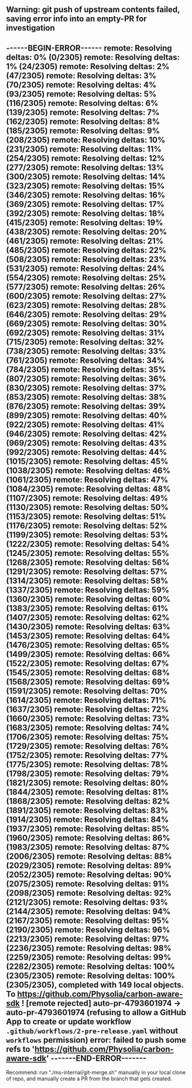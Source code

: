Warning: git push of upstream contents failed, saving error info into an empty-PR for investigation
-----------------------
------BEGIN-ERROR------
remote: Resolving deltas: 0% (0/2305) remote: Resolving deltas: 1% (24/2305) remote: Resolving deltas: 2% (47/2305) remote: Resolving deltas: 3% (70/2305) remote: Resolving deltas: 4% (93/2305) remote: Resolving deltas: 5% (116/2305) remote: Resolving deltas: 6% (139/2305) remote: Resolving deltas: 7% (162/2305) remote: Resolving deltas: 8% (185/2305) remote: Resolving deltas: 9% (208/2305) remote: Resolving deltas: 10% (231/2305) remote: Resolving deltas: 11% (254/2305) remote: Resolving deltas: 12% (277/2305) remote: Resolving deltas: 13% (300/2305) remote: Resolving deltas: 14% (323/2305) remote: Resolving deltas: 15% (346/2305) remote: Resolving deltas: 16% (369/2305) remote: Resolving deltas: 17% (392/2305) remote: Resolving deltas: 18% (415/2305) remote: Resolving deltas: 19% (438/2305) remote: Resolving deltas: 20% (461/2305) remote: Resolving deltas: 21% (485/2305) remote: Resolving deltas: 22% (508/2305) remote: Resolving deltas: 23% (531/2305) remote: Resolving deltas: 24% (554/2305) remote: Resolving deltas: 25% (577/2305) remote: Resolving deltas: 26% (600/2305) remote: Resolving deltas: 27% (623/2305) remote: Resolving deltas: 28% (646/2305) remote: Resolving deltas: 29% (669/2305) remote: Resolving deltas: 30% (692/2305) remote: Resolving deltas: 31% (715/2305) remote: Resolving deltas: 32% (738/2305) remote: Resolving deltas: 33% (761/2305) remote: Resolving deltas: 34% (784/2305) remote: Resolving deltas: 35% (807/2305) remote: Resolving deltas: 36% (830/2305) remote: Resolving deltas: 37% (853/2305) remote: Resolving deltas: 38% (876/2305) remote: Resolving deltas: 39% (899/2305) remote: Resolving deltas: 40% (922/2305) remote: Resolving deltas: 41% (946/2305) remote: Resolving deltas: 42% (969/2305) remote: Resolving deltas: 43% (992/2305) remote: Resolving deltas: 44% (1015/2305) remote: Resolving deltas: 45% (1038/2305) remote: Resolving deltas: 46% (1061/2305) remote: Resolving deltas: 47% (1084/2305) remote: Resolving deltas: 48% (1107/2305) remote: Resolving deltas: 49% (1130/2305) remote: Resolving deltas: 50% (1153/2305) remote: Resolving deltas: 51% (1176/2305) remote: Resolving deltas: 52% (1199/2305) remote: Resolving deltas: 53% (1222/2305) remote: Resolving deltas: 54% (1245/2305) remote: Resolving deltas: 55% (1268/2305) remote: Resolving deltas: 56% (1291/2305) remote: Resolving deltas: 57% (1314/2305) remote: Resolving deltas: 58% (1337/2305) remote: Resolving deltas: 59% (1360/2305) remote: Resolving deltas: 60% (1383/2305) remote: Resolving deltas: 61% (1407/2305) remote: Resolving deltas: 62% (1430/2305) remote: Resolving deltas: 63% (1453/2305) remote: Resolving deltas: 64% (1476/2305) remote: Resolving deltas: 65% (1499/2305) remote: Resolving deltas: 66% (1522/2305) remote: Resolving deltas: 67% (1545/2305) remote: Resolving deltas: 68% (1568/2305) remote: Resolving deltas: 69% (1591/2305) remote: Resolving deltas: 70% (1614/2305) remote: Resolving deltas: 71% (1637/2305) remote: Resolving deltas: 72% (1660/2305) remote: Resolving deltas: 73% (1683/2305) remote: Resolving deltas: 74% (1706/2305) remote: Resolving deltas: 75% (1729/2305) remote: Resolving deltas: 76% (1752/2305) remote: Resolving deltas: 77% (1775/2305) remote: Resolving deltas: 78% (1798/2305) remote: Resolving deltas: 79% (1821/2305) remote: Resolving deltas: 80% (1844/2305) remote: Resolving deltas: 81% (1868/2305) remote: Resolving deltas: 82% (1891/2305) remote: Resolving deltas: 83% (1914/2305) remote: Resolving deltas: 84% (1937/2305) remote: Resolving deltas: 85% (1960/2305) remote: Resolving deltas: 86% (1983/2305) remote: Resolving deltas: 87% (2006/2305) remote: Resolving deltas: 88% (2029/2305) remote: Resolving deltas: 89% (2052/2305) remote: Resolving deltas: 90% (2075/2305) remote: Resolving deltas: 91% (2098/2305) remote: Resolving deltas: 92% (2121/2305) remote: Resolving deltas: 93% (2144/2305) remote: Resolving deltas: 94% (2167/2305) remote: Resolving deltas: 95% (2190/2305) remote: Resolving deltas: 96% (2213/2305) remote: Resolving deltas: 97% (2236/2305) remote: Resolving deltas: 98% (2259/2305) remote: Resolving deltas: 99% (2282/2305) remote: Resolving deltas: 100% (2305/2305) remote: Resolving deltas: 100% (2305/2305), completed with 149 local objects. To https://github.com/Physolia/carbon-aware-sdk ! [remote rejected] auto-pr-4793601974 -> auto-pr-4793601974 (refusing to allow a GitHub App to create or update workflow `.github/workflows/2-pre-release.yaml` without `workflows` permission) error: failed to push some refs to 'https://github.com/Physolia/carbon-aware-sdk'
-------END-ERROR-------
-----------------------
Recommend: run "./ms-internal/git-merge.sh" manually in your local clone of repo, and manually create a PR from the branch that gets created.
